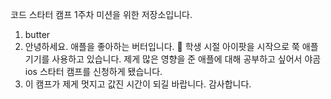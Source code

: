 코드 스타터 캠프 1주차 미션을 위한 저장소입니다.


1. butter
2. 안녕하세요. 애플을 좋아하는 버터입니다. 🧈 학생 시절 아이팟을 시작으로 쭉 애플 기기를 사용하고 있습니다. 제게 많은 영향을 준 애플에 대해 공부하고 싶어서 야곰 ios 스타터 캠프를 신청하게 됐습니다. 
3. 이 캠프가 제게 멋지고 값진 시간이 되길 바랍니다. 감사합니다.

